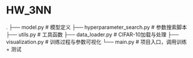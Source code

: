 # HW_3NN


.
├── model.py                  # 模型定义
├── hyperparameter_search.py  # 参数搜索脚本
├── utils.py                  # 工具函数
├── data_loader.py            # CIFAR-10加载与处理
├── visualization.py          # 训练过程与参数可视化
└── main.py                   # 项目入口，调用训练 + 测试
